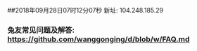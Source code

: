 ##2018年09月28日07时12分07秒 新址: 104.248.185.29
### 兔友常见问题及解答: https://github.com/wanggonging/d/blob/w/FAQ.md
